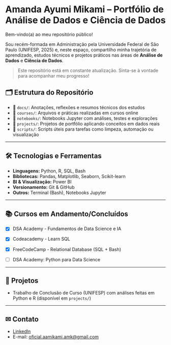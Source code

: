# Amanda Ayumi Mikami – Portfólio de Análise de Dados e Ciência de Dados

Bem-vindo(a) ao meu repositório público! 

Sou recém-formada em Administração pela Universidade Federal de São Paulo (UNIFESP, 2025) e, neste espaço, compartilho minha trajetória de aprendizado, estudos técnicos e projetos práticos nas áreas de **Análise de Dados** e **Ciência de Dados**.

> Este repositório está em constante atualização. Sinta-se à vontade para acompanhar meu progresso!

## 🗂 Estrutura do Repositório

- 📁 `docs/`: Anotações, reflexões e resumos técnicos dos estudos
- 📁 `courses/`: Arquivos e práticas realizadas em cursos online
- 📁 `notebooks/`: Notebooks Jupyter com análises, testes e explorações
- 📁 `projects/`: Projetos de portfólio aplicando conceitos em dados reais
- 📁 `scripts/`: Scripts úteis para tarefas como limpeza, automação ou visualização

---

## 🛠 Tecnologias e Ferramentas

- **Linguagens:** Python, R, SQL, Bash
- **Bibliotecas:** Pandas, Matplotlib, Seaborn, Scikit-learn
- **BI & Visualização:** Power BI
- **Versionamento:** Git & GitHub
- **Outros:** Terminal (Bash), Notebooks Jupyter

---

## 📚 Cursos em Andamento/Concluídos

- [x] DSA Academy - Fundamentos de Data Science e IA
- [x] Codeacademy - Learn SQL
- [X] FreeCodeCamp - Relational Database (SQL + Bash)

- [ ] DSA Academy: Python para Data Science

---

## 🧱 Projetos

- Trabalho de Conclusão de Curso (UNIFESP) com análises feitas em Python e R (disponível em `projects/`)

---
## ✉ Contato

- [LinkedIn](https://www.linkedin.com/in/amanda-ayumi-mikami-357118210/)
- E-mail: oficial.aamikami.amk@gmail.com
